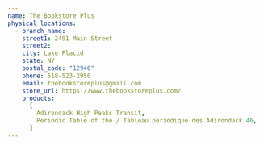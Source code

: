 ```yaml
---
name: The Bookstore Plus
physical_locations:
  - branch_name:
    street1: 2491 Main Street
    street2:
    city: Lake Placid
    state: NY
    postal_code: "12946"
    phone: 518-523-2950
    email: thebookstoreplus@gmail.com
    store_url: https://www.thebookstoreplus.com/
    products:
      [
        Adirondack High Peaks Transit,
        Periodic Table of the / Tableau périodique des Adirondack 46,
      ]
---
```

